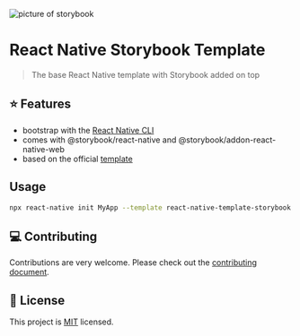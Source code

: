 ![picture of storybook](https://github.com/user-attachments/assets/cf98766d-8b90-44ab-b718-94ab16e63205)

#  React Native Storybook Template

> The base React Native template with Storybook added on top 

## :star: Features

- bootstrap with the [React Native CLI](https://github.com/react-native-community/cli)
- comes with @storybook/react-native and @storybook/addon-react-native-web
- based on the official [template](https://github.com/react-native-community/template)

## Usage

```sh
npx react-native init MyApp --template react-native-template-storybook
```
## :computer: Contributing

Contributions are very welcome. Please check out the [contributing document](CONTRIBUTING.md).

## :bookmark: License

This project is [MIT](LICENSE) licensed.
